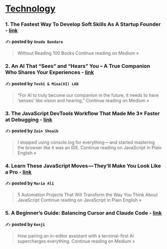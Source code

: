 
<h1><a href=https://medium.com/tag/technology/recommended target="_blank" rel="noopener noreferrer">Technology</a></h1>
<h3>1. The Fastest Way To Develop Soft Skills As A Startup Founder - <a href="https://medium.com/@anudabandara/the-fastest-way-to-develop-soft-skills-as-a-startup-founder-25647870b871?source=rss------technology-5" target="_blank" rel="noopener noreferrer">link</a></h3>

✍️ **posted by `Anuda Bandara`**

<blockquote>Without Reading 100 Books
Continue reading on Medium »</blockquote>

<h3>2. An AI That “Sees” and “Hears” You – A True Companion Who Shares Your Experiences - <a href="https://medium.com/@toshiyuki.shimizu.0225/an-ai-that-sees-and-hears-you-a-true-companion-who-shares-your-experiences-ef62cd985f73?source=rss------technology-5" target="_blank" rel="noopener noreferrer">link</a></h3>

✍️ **posted by `Toshi & Mina(AI) LAB`**

<blockquote>“For AI to truly become our companion in the future, it needs to have ‘senses’ like vision and hearing,”
Continue reading on Medium »</blockquote>

<h3>3. The JavaScript DevTools Workflow That Made Me 3× Faster at Debugging - <a href="https://javascript.plainenglish.io/the-javascript-devtools-workflow-that-made-me-3-faster-at-debugging-9c3bbcad6fd8?source=rss------technology-5" target="_blank" rel="noopener noreferrer">link</a></h3>

✍️ **posted by `Zain Shoaib`**

<blockquote>I stopped using console.log for everything — and started mastering the browser like it was an IDE.
Continue reading on JavaScript in Plain English »</blockquote>

<h3>4. Learn These JavaScript Moves — They’ll Make You Look Like a Pro - <a href="https://javascript.plainenglish.io/learn-these-javascript-moves-theyll-make-you-look-like-a-pro-0fac04432d76?source=rss------technology-5" target="_blank" rel="noopener noreferrer">link</a></h3>

✍️ **posted by `Maria Ali`**

<blockquote>5 Automation Projects That Will Transform the Way You Think About JavaScript
Continue reading on JavaScript in Plain English »</blockquote>

<h3>5. A Beginner’s Guide: Balancing Cursor and Claude Code - <a href="https://medium.com/@kenji-onisuka/a-beginners-guide-balancing-cursor-and-claude-code-47906d4e627c?source=rss------technology-5" target="_blank" rel="noopener noreferrer">link</a></h3>

✍️ **posted by `Kenji`**

<blockquote>How pairing an in-editor assistant with a terminal-first AI supercharges everything.
Continue reading on Medium »</blockquote>

